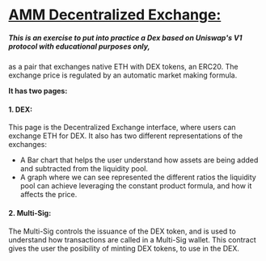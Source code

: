 # [AMM Decentralized Exchange:](https://dexes-front-gz8v98toz-0x4152.vercel.app/)

##### This is an exercise to put into practice a Dex based on Uniswap's V1 protocol with educational purposes only,
as a pair that exchanges native ETH with DEX tokens, an ERC20. The exchange price is regulated by an automatic market making formula.

**It has two pages:**

#### 1. DEX:


This page is the Decentralized Exchange interface, where users can exchange ETH for DEX. It also has two different representations of the exchanges:

- A Bar chart that helps the user understand how assets are being added and subtracted from the liquidity pool.
- A graph where we can see represented the different ratios the liquidity pool can achieve leveraging the constant product formula, and how it affects the price.

#### 2. Multi-Sig:



The Multi-Sig controls the issuance of the DEX token, and is used to understand how transactions are called in a Multi-Sig wallet. This contract gives the user the posibility of minting DEX tokens, to use in the DEX.

